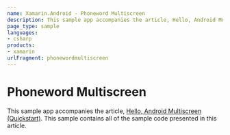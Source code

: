 ```yaml
---
name: Xamarin.Android - Phoneword Multiscreen
description: This sample app accompanies the article, Hello, Android Multiscreen (Quickstart). This sample contains all of the sample code presented in this...
page_type: sample
languages:
- csharp
products:
- xamarin
urlFragment: phonewordmultiscreen
---
```

# Phoneword Multiscreen

This sample app accompanies the article, 
[Hello, Android Multiscreen (Quickstart)](http://developer.xamarin.com/guides/android/getting_started/hello,android_multiscreen/hello,android_multiscreen_quickstart/).
This sample contains all of the sample code presented in this article.
